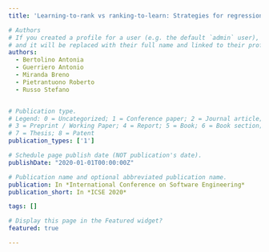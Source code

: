 ```yaml
---
title: 'Learning-to-rank vs ranking-to-learn: Strategies for regression testing in continuous integration'

# Authors
# If you created a profile for a user (e.g. the default `admin` user), write the username (folder name) here
# and it will be replaced with their full name and linked to their profile.
authors:
  - Bertolino Antonia
  - Guerriero Antonio 
  - Miranda Breno
  - Pietrantuono Roberto
  - Russo Stefano


# Publication type.
# Legend: 0 = Uncategorized; 1 = Conference paper; 2 = Journal article;
# 3 = Preprint / Working Paper; 4 = Report; 5 = Book; 6 = Book section;
# 7 = Thesis; 8 = Patent
publication_types: ['1']

# Schedule page publish date (NOT publication's date).
publishDate: "2020-01-01T00:00:00Z"

# Publication name and optional abbreviated publication name.
publication: In *International Conference on Software Engineering*
publication_short: In *ICSE 2020*

tags: []

# Display this page in the Featured widget?
featured: true

---
```


